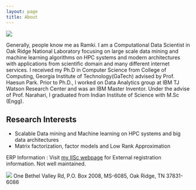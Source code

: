 ```yaml
---
layout: page
title: About
---
```


<img src="../figs/titan.jpg">

Generally, people know me as Ramki. I am a Computational Data Scientist in Oak Ridge National Laboratory focusing on large scale data mining and machine learning algorithms on HPC systems and modern architectures with applications from scientific domain and many different internet services. I received my Ph.D in Computer Science from College of Computing, Georgia Institute of Technology(GaTech) advised by Prof. Haesun Park. Prior to Ph.D., I worked on Data Analytics group at IBM TJ Watson Research Center and was an IBM Master Inventor. Under the advise of Prof. Narahari, I graduated from Indian Institute of Science with M.Sc (Engg). 

## Research Interests
 * Scalable Data mining and Machine learning on HPC systems and big data architectures
 * Matrix factorization, factor models and Low Rank Approximation

ERP Information : Visit [my IISc webpage](http://clweb.csa.iisc.ernet.in/rkrishnan/) for External registration information. Not well maintained. 

<img src="../figs/officeaddress.png" style="width:32px height:32px !important;"> 
One Bethel Valley Rd, 
P.O. Box 2008, MS-6085, 
Oak Ridge, TN 37831-6086
